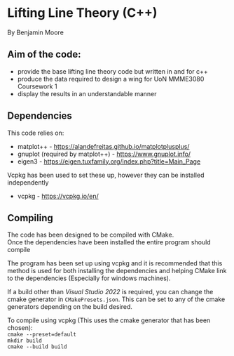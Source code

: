 # Lifting Line Theory (C++)
By Benjamin Moore

## Aim of the code:
- provide the base lifting line theory code but written in and for c++
- produce the data required to design a wing for UoN MMME3080 Coursework 1
- display the results in an understandable manner

## Dependencies
This code relies on:
- matplot++ - https://alandefreitas.github.io/matplotplusplus/
- gnuplot (required by matplot++) - https://www.gnuplot.info/
- eigen3 - https://eigen.tuxfamily.org/index.php?title=Main_Page

Vcpkg has been used to set these up, however they can be installed independently 
- vcpkg - https://vcpkg.io/en/

## Compiling
The code has been designed to be compiled with CMake. \
Once the dependencies have been installed the entire program should compile

The program has been set up using vcpkg and it is recommended that this method is used for both installing the dependencies and helping CMake link to the dependencies (Especially for windows machines).

If a build other than *Visual Studio 2022* is required, you can change the cmake generator in `CMakePresets.json`. This can be set to any of the cmake generators depending on the build desired.

To compile using vcpkg (This uses the cmake generator that has been chosen):\
`cmake --preset=default`\
`mkdir build`\
`cmake --build build`
